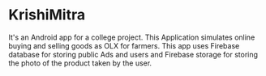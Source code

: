 # KrishiMitra
It's an Android app for a college project. This  Application simulates online buying and selling goods as OLX for farmers. This app uses Firebase database for storing public Ads and users and Firebase storage for storing the photo of the product taken by the user.
